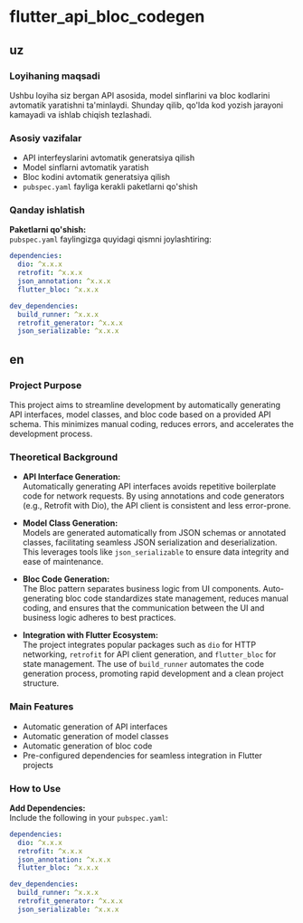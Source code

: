 # flutter_api_bloc_codegen

## uz

### Loyihaning maqsadi
Ushbu loyiha siz bergan API asosida, model sinflarini va bloc kodlarini avtomatik yaratishni 
ta'minlaydi. Shunday qilib, qo'lda kod yozish jarayoni kamayadi va ishlab chiqish tezlashadi.

### Asosiy vazifalar
- API interfeyslarini avtomatik generatsiya qilish
- Model sinflarni avtomatik yaratish
- Bloc kodini avtomatik generatsiya qilish
- `pubspec.yaml` fayliga kerakli paketlarni qo'shish

### Qanday ishlatish
**Paketlarni qo'shish:**  
   `pubspec.yaml` faylingizga quyidagi qismni joylashtiring:
   ```yaml
   dependencies:
     dio: ^x.x.x
     retrofit: ^x.x.x
     json_annotation: ^x.x.x
     flutter_bloc: ^x.x.x

   dev_dependencies:
     build_runner: ^x.x.x
     retrofit_generator: ^x.x.x
     json_serializable: ^x.x.x
   ```

## en

### Project Purpose
This project aims to streamline development by automatically generating API interfaces, model classes, and bloc code based on a provided API schema. This minimizes manual coding, reduces errors, and accelerates the development process.

### Theoretical Background
- **API Interface Generation:**  
  Automatically generating API interfaces avoids repetitive boilerplate code for network requests. By using annotations and code generators (e.g., Retrofit with Dio), the API client is consistent and less error-prone.

- **Model Class Generation:**  
  Models are generated automatically from JSON schemas or annotated classes, facilitating seamless JSON serialization and deserialization. This leverages tools like `json_serializable` to ensure data integrity and ease of maintenance.

- **Bloc Code Generation:**  
  The Bloc pattern separates business logic from UI components. Auto-generating bloc code standardizes state management, reduces manual coding, and ensures that the communication between the UI and business logic adheres to best practices.

- **Integration with Flutter Ecosystem:**  
  The project integrates popular packages such as `dio` for HTTP networking, `retrofit` for API client generation, and `flutter_bloc` for state management. The use of `build_runner` automates the code generation process, promoting rapid development and a clean project structure.

### Main Features
- Automatic generation of API interfaces
- Automatic generation of model classes
- Automatic generation of bloc code
- Pre-configured dependencies for seamless integration in Flutter projects

### How to Use
  **Add Dependencies:**  
   Include the following in your `pubspec.yaml`:
   ```yaml
   dependencies:
     dio: ^x.x.x
     retrofit: ^x.x.x
     json_annotation: ^x.x.x
     flutter_bloc: ^x.x.x

   dev_dependencies:
     build_runner: ^x.x.x
     retrofit_generator: ^x.x.x
     json_serializable: ^x.x.x
   ```